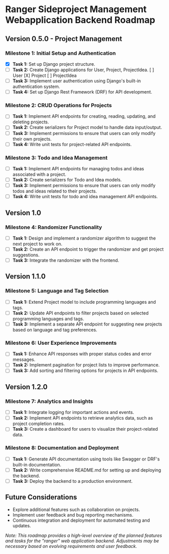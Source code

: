 # Ranger Sideproject Management Webapplication Backend Roadmap 

## Version 0.5.0 - Project Management

### Milestone 1: Initial Setup and Authentication
- [X] **Task 1:** Set up Django project structure.
- [ ] **Task 2:** Create Django applications for User, Project, ProjectIdea.
    [ ] User
    [X] Project
    [ ] ProjectIdea
- [ ] **Task 3:** Implement user authentication using Django's built-in authentication system.
- [ ] **Task 4:** Set up Django Rest Framework (DRF) for API development.

### Milestone 2: CRUD Operations for Projects
- [ ] **Task 1:** Implement API endpoints for creating, reading, updating, and deleting projects.
- [ ] **Task 2:** Create serializers for Project model to handle data input/output.
- [ ] **Task 3:** Implement permissions to ensure that users can only modify their own projects.
- [ ] **Task 4:** Write unit tests for project-related API endpoints.

### Milestone 3: Todo and Idea Management
- [ ] **Task 1:** Implement API endpoints for managing todos and ideas associated with a project.
- [ ] **Task 2:** Create serializers for Todo and Idea models.
- [ ] **Task 3:** Implement permissions to ensure that users can only modify todos and ideas related to their projects.
- [ ] **Task 4:** Write unit tests for todo and idea management API endpoints.

## Version 1.0

### Milestone 4: Randomizer Functionality
- [ ] **Task 1:** Design and implement a randomizer algorithm to suggest the next project to work on.
- [ ] **Task 2:** Create an API endpoint to trigger the randomizer and get project suggestions.
- [ ] **Task 3:** Integrate the randomizer with the frontend.

## Version 1.1.0

### Milestone 5: Language and Tag Selection
- [ ] **Task 1:** Extend Project model to include programming languages and tags.
- [ ] **Task 2:** Update API endpoints to filter projects based on selected programming languages and tags.
- [ ] **Task 3:** Implement a separate API endpoint for suggesting new projects based on language and tag preferences.

### Milestone 6: User Experience Improvements
- [ ] **Task 1:** Enhance API responses with proper status codes and error messages.
- [ ] **Task 2:** Implement pagination for project lists to improve performance.
- [ ] **Task 3:** Add sorting and filtering options for projects in API endpoints.

## Version 1.2.0

### Milestone 7: Analytics and Insights
- [ ] **Task 1:** Integrate logging for important actions and events.
- [ ] **Task 2:** Implement API endpoints to retrieve analytics data, such as project completion rates.
- [ ] **Task 3:** Create a dashboard for users to visualize their project-related data.

### Milestone 8: Documentation and Deployment
- [ ] **Task 1:** Generate API documentation using tools like Swagger or DRF's built-in documentation.
- [ ] **Task 2:** Write comprehensive README.md for setting up and deploying the backend.
- [ ] **Task 3:** Deploy the backend to a production environment.

## Future Considerations

- Explore additional features such as collaboration on projects.
- Implement user feedback and bug reporting mechanisms.
- Continuous integration and deployment for automated testing and updates.

*Note: This roadmap provides a high-level overview of the planned features and tasks for the "ranger" web application backend. Adjustments may be necessary based on evolving requirements and user feedback.*

